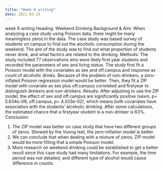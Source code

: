 ```yaml
---
title: "Week 8 writing"
date: 2021-03-15
---
```


week 8 writing
Heading: Weekend Drinking
Background & Aim:
When analyzing a case study using Poisson data, there might be many meaningless zeros in the
data. The case study was based survey of students on campus to find out the alcoholic
consumption during the weekend. The aim of the study was to find out what proportion of
students never drink, and what factors are related to the drinking.
Methods:
The study included 77 observations who were likely first year students and recorded the
parameters of sex and living status.
The study first fit a Poisson model with the covariates as sex and off.campus and response as
count of alcoholic drinks. Because of the problem of non-drinkers, a zero-inflated Poisson
regression model would be better. Then, they fit a ZIP model with covariate as sex plus
off.campus correlated and firstyear to distinguish drinkers and non-drinkers.
Results:
After adjusting to use the ZIP model, the effect of sex and off.campus are significantly positive
(sexm, p= 5.634e-09; off.campus, p= 4.333e-02), which means both covariates have association
with the students’ alcoholic drinking. After some calculations, the estimated chance that a firstyear student is a non-drinker is 63%.
Conclusion:
1. The ZIP model was better on case study that have two different groups of zeros. Showed by
the Vuong test, the zero-inflation model is better.
2. We can conclude that when dealing with a mixture of zeros, ZIP model would be more fitting
that a simple Poisson model.
3. More research on weekend drinking could be established to get a better result since this case
study had many limitations. For example, the time period was not detailed, and different type
of alcohol would cause difference in counts. 
